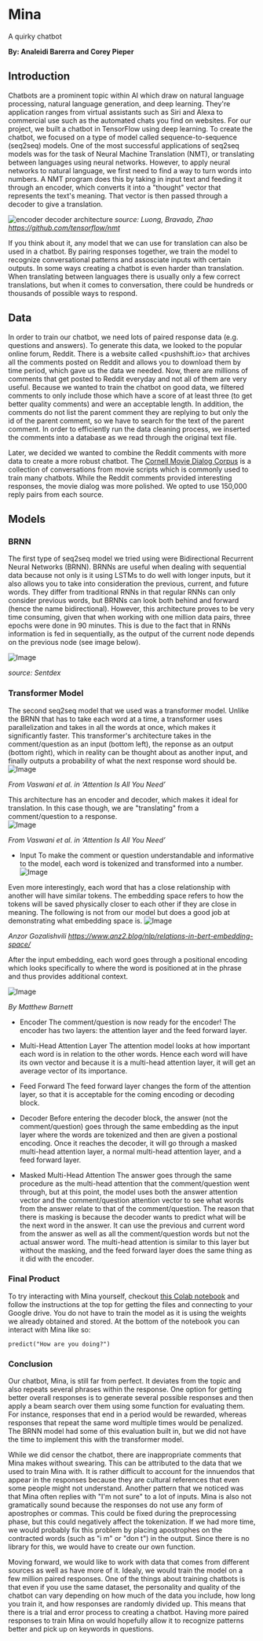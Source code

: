# Mina
A quirky chatbot

**By: Analeidi Barerra and Corey Pieper**

## Introduction

Chatbots are a prominent topic within AI which draw on natural language processing, natural language generation, and deep learning. They're application ranges from virtual assistants such as Siri and Alexa to commercial use such as the automated chats you find on websites. For our project, we built a chatbot in TensorFlow using deep learning. To create the chatbot, we focused on a type of model called sequence-to-sequence (seq2seq) models. One of the most successful applications of seq2seq models was for the task of Neural Machine Translation (NMT), or translating between languages using neural networks. However, to apply neural networks to natural language, we first need to find a way to turn words into numbers. A NMT program does this by taking in input text and feeding it through an encoder, which converts it into a "thought" vector that represents the text's meaning. That vector is then passed through a decoder to give a translation.

![encoder decoder architecture](encdec.jpg)
*source: Luong, Bravado, Zhao https://github.com/tensorflow/nmt*

If you think about it, any model that we can use for translation can also be used in a chatbot. By pairing responses together, we train the model to recognize conversational patterns and assosciate inputs with certain outputs. In some ways creating a chatbot is even harder than translation. When translating between languages there is usually only a few correct translations, but when it comes to conversation, there could be hundreds or thousands of possible ways to respond.

## Data

In order to train our chatbot, we need lots of paired response data (e.g. questions and answers). To generate this data, we looked to the popular online forum, Reddit. There is a website called <pushshift.io> that archives all the comments posted on Reddit and allows you to download them by time period, which gave us the data we needed. Now, there are millions of comments that get posted to Reddit everyday and not all of them are very useful. Because we wanted to train the chatbot on good data, we filtered comments to only include those which have a score of at least three (to get better quality comments) and were an acceptable length. In addition, the comments do not list the parent comment they are replying to but only the id of the parent comment, so we have to search for the text of the parent comment. In order to efficiently run the data cleaning process, we inserted the comments into a database as we read through the original text file.

Later, we decided we wanted to combine the Reddit comments with more data to create a more robust chatbot. The [Cornell Movie Dialog Corpus](https://www.cs.cornell.edu/~cristian/Cornell_Movie-Dialogs_Corpus.html) is a collection of conversations from movie scripts which is commonly used to train many chatbots. While the Reddit comments provided interesting responses, the movie dialog was more polished. We opted to use 150,000 reply pairs from each source.


## Models

### BRNN
The first type of seq2seq model we tried using were Bidirectional Recurrent Neural Networks (BRNN). BRNNs are useful when dealing with sequential data because not only is it using LSTMs to do well with longer inputs, but it also allows you to take into consideration the previous, current, and future words. They differ from traditional RNNs in that regular RNNs can only consider previous words, but BRNNs can look both behind and forward (hence the name bidirectional). However, this architecture proves to be very time consuming, given that when working with one million data pairs, three epochs were done in 90 minutes. This is due to the fact that in RNNs information is fed in sequentially, as the output of the current node depends on the previous node (see image below).

![Image](BRNN.png)

*source: Sentdex*

### Transformer Model
The second seq2seq model that we used was a transformer model. Unlike the BRNN that has to take each word at a time, a transformer uses parallelization and takes in all the words at once, which makes it significantly faster. This transformer's architecture takes in the comment/question as an input (bottom left), the reponse as an output (bottom right), which in reality can be thought about as another input, and finally outputs a probability of what the next response word should be.  
![Image](trnsfModel.png )    

*From Vaswani et al. in ‘Attention Is All You Need’*  

This architecture has an encoder and decoder, which makes it ideal for translation. In this case though, we are "translating" from a comment/question to a response.  
![Image](encoder-decoder.png) 

*From Vaswani et al. in ‘Attention Is All You Need’*  

- Input
To make the comment or question understandable and informative to the model, each word is tokenized and transformed into a number. 
![Image](Tokenized_Sample.png) 

 Even more interestingly, each word that has a close relationship with another will have similar tokens. The embedding space refers to how the tokens will be saved physically closer to each other if they are close in meaning. The following is not from our model but does a good job at demonstrating what embedding space is. 
 ![Image](embedding.png)  
 
 *Anzor Gozalishvili https://www.anz2.blog/nlp/relations-in-bert-embedding-space/*

 After the input embedding, each word goes through a positional encoding which looks specifically to where the word is positioned at in the phrase and thus provides additional context. 

![Image](posEncoding.png) 

*By Matthew Barnett*

- Encoder
The comment/question is now ready for the encoder! The encoder has two layers: the attention layer and the feed forward layer.
- Multi-Head Attention Layer
The attention model looks at how important each word is in relation to the other words. Hence each word will have its own vector and because it is a multi-head attention layer, it will get an average vector of its importance. 
- Feed Forward
The feed forward layer changes the form of the attention layer, so that it is acceptable for the coming encoding or decoding block. 
- Decoder
Before entering the decoder block, the answer (not the comment/question) goes through the same embedding as the input layer where the words are tokenized and then are given a postional encoding. Once it reaches the decoder, it will go through a masked multi-head attention layer, a normal multi-head attention layer, and a feed forward layer. 

- Masked Multi-Head Attention
The answer goes through the same procedure as the multi-head attention that the comment/question went through, but at this point, the model uses both the answer attention vector and the comment/question attention vector to see what words from the answer relate to that of the comment/question. The reason that there is masking is because the decoder wants to predict what will be the next word in the answer. It can use the previous and current word from the answer as well as all the comment/question words but not the actual answer word. The multi-head attention is similar to this layer but without the masking, and the feed forward layer does the same thing as it did with the encoder. 


### Final Product
To try interacting with Mina yourself, checkout [this Colab notebook](https://colab.research.google.com/drive/18yMHrAgpTHai9qKG_PARiB625PSlZ8Et?usp=sharing) and follow the instructions at the top for getting the files and connecting to your Google drive. You do not have to train the model as it is using the weights we already obtained and stored. At the bottom of the notebook you can interact with Mina like so:

```predict("How are you doing?")```

### Conclusion
Our chatbot, Mina, is still far from perfect. It deviates from the topic and also repeats several phrases within the response. One option for getting better overall responses is to generate several possible responses and then apply a beam search over them using some function for evaluating them. For instance, responses that end in a period would be rewarded, whereas responses that repeat the same word multiple times would be penalized. The BRNN model had some of this evaluation built in, but we did not have the time to implement this with the transformer model. 

While we did censor the chatbot, there are inappropriate comments that Mina makes without swearing. This can be attributed to the data that we used to train Mina with. It is rather difficult to account for the innuendos that appear in the responses because they are cultural references that even some people might not understand. Another pattern that we noticed was that Mina often replies with "I'm not sure" to a lot of inputs. Mina is also not gramatically sound because the responses do not use any form of apostrophes or commas. This could be fixed during the preprocessing phase, but this could negatively affect the tokenization. If we had more time, we would probably fix this problem by placing apostrophes on the contracted words (such as "i m" or "don t") in the output. Since there is no library for this, we would have to create our own function. 

Moving forward, we would like to work with data that comes from different sources as well as have more of it. Idealy, we would train the model on a few million paired responses. One of the things about training chatbots is that even if you use the same dataset, the personality and quality of the chatbot can vary depending on how much of the data you include, how long you train it, and how responses are randomly divided up. This means that there is a trial and error process to creating a chatbot. Having more paired responses to train Mina on would hopefully allow it to recognize patterns better and pick up on keywords in questions.

